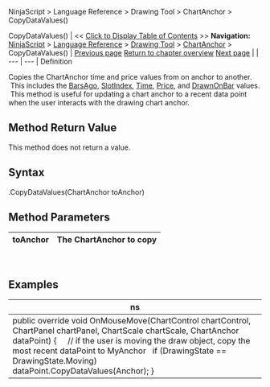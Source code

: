 ﻿
NinjaScript > Language Reference > Drawing Tool > ChartAnchor > CopyDataValues()

CopyDataValues()
| << [Click to Display Table of Contents](copydatavalues.md) >> **Navigation:**     [NinjaScript](ninjascript.md) > [Language Reference](language_reference_wip.md) > [Drawing Tool](drawing_tools.md) > [ChartAnchor](chartanchor.md) > CopyDataValues() | [Previous page](chartanchor.md) [Return to chapter overview](chartanchor.md) [Next page](displayname.md) |
| --- | --- |
Definition  

Copies the ChartAnchor time and price values from on anchor to another.  This includes the [BarsAgo](barsago.md), [SlotIndex](barindex.md), [Time](time.md), [Price](price.md), and [DrawnOnBar](drawnonbar.md) values.  This method is useful for updating a chart anchor to a recent data point when the user interacts with the drawing chart anchor.  

## Method Return Value
This method does not return a value.
 
## 
## Syntax
<chartAnchor>.CopyDataValues(ChartAnchor toAnchor)
## 
## 
## Method Parameters
| toAnchor | The ChartAnchor to copy |
| --- | --- |

 
## 
## Examples
| ns |
| --- |
| public override void OnMouseMove(ChartControl chartControl, ChartPanel chartPanel, ChartScale chartScale, ChartAnchor dataPoint) {       // if the user is moving the draw object, copy the most recent dataPoint to MyAnchor    if (DrawingState == DrawingState.Moving)               dataPoint.CopyDataValues(Anchor); } |
